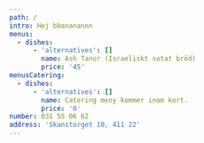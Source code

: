```yaml
---
path: /
intro: Hej bbananannn
menus:
  - dishes:
      - 'alternatives': []
        name: Ash Tanur (Israeliskt sotat bröd)
        price: '45'
menusCatering:
  - dishes:
      - 'alternatives': []
        name: Catering meny kommer inom kort.
        price: '0'
number: 031 55 06 62
address: 'Skanstorget 10, 411 22'
---
```


